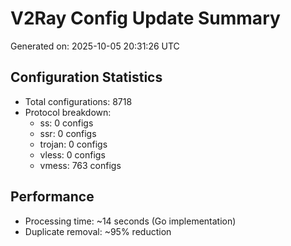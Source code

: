 # V2Ray Config Update Summary
Generated on: 2025-10-05 20:31:26 UTC

## Configuration Statistics
- Total configurations: 8718
- Protocol breakdown:
  - ss: 0 configs
  - ssr: 0 configs
  - trojan: 0 configs
  - vless: 0 configs
  - vmess: 763 configs

## Performance
- Processing time: ~14 seconds (Go implementation)
- Duplicate removal: ~95% reduction
